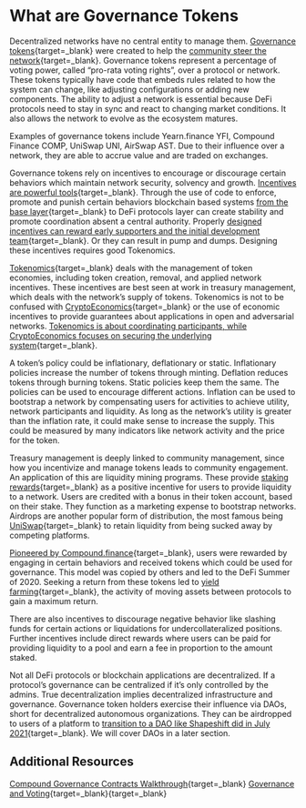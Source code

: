 # What are Governance Tokens

Decentralized networks have no central entity to manage them. [Governance tokens](https://coinmarketcap.com/alexandria/glossary/governance-token){target=\_blank} were created to help the [community steer the network](https://ricburton.substack.com/p/community-capitalism){target=\_blank}. Governance tokens represent a percentage of voting power, called “pro-rata voting rights”, over a protocol or network. These tokens typically have code that embeds rules related to how the system can change, like adjusting configurations or adding new components. The ability to adjust a network is essential because DeFi protocols need to stay in sync and react to changing market conditions. It also allows the network to evolve as the ecosystem matures.

Examples of governance tokens include Yearn.finance YFI, Compound Finance COMP, UniSwap UNI, AirSwap AST. Due to their influence over a network, they are able to accrue value and are traded on exchanges.

Governance tokens rely on incentives to encourage or discourage certain behaviors which maintain network security, solvency and growth. [Incentives are powerful tools](https://fs.blog/2016/03/distorting-power-of-incentives/){target=\_blank}. Through the use of code to enforce, promote and punish certain behaviors blockchain based systems [from the base layer](https://www.youtube.com/watch?v=GQR1xjQn5Pg){target=\_blank} to DeFi protocols layer can create stability and promote coordination absent a central authority. Properly [designed incentives can reward early supporters and the initial development team](https://ricburton.substack.com/p/the-liquidity-liability){target=\_blank}. Or they can result in pump and dumps. Designing these incentives requires good Tokenomics.

[Tokenomics](https://decrypt.co/resources/tokenomics){target=\_blank} deals with the management of token economies, including token creation, removal, and applied network incentives. These incentives are best seen at work in treasury management, which deals with the network’s supply of tokens. Tokenomics is not to be confused with [CryptoEconomics](https://www.youtube.com/watch?v=GQR1xjQn5Pg){target=\_blank} or the use of economic incentives to provide guarantees about applications in open and adversarial networks. [Tokenomics is about coordinating participants, while CryptoEconomics focuses on securing the underlying system](https://www.youtube.com/watch?v=P_nJP_GWWdo){target=\_blank}.

A token’s policy could be inflationary, deflationary or static. Inflationary policies increase the number of tokens through minting. Deflation reduces tokens through burning tokens. Static policies keep them the same. The policies can be used to encourage different actions. Inflation can be used to bootstrap a network by compensating users for activities to achieve utility, network participants and liquidity. As long as the network’s utility is greater than the inflation rate, it could make sense to increase the supply. This could be measured by many indicators like network activity and the price for the token.

Treasury management is deeply linked to community management, since how you incentivize and manage tokens leads to community engagement. An application of this are liquidity mining programs. These provide [staking rewards](https://academy.binance.com/en/articles/what-is-staking){target=\_blank} as a positive incentive for users to provide liquidity to a network. Users are credited with a bonus in their token account, based on their stake. They function as a marketing expense to bootstrap networks. Airdrops are another popular form of distribution, the most famous being [UniSwap](https://www.coindesk.com/uniswap-dharma-retroactive-uni-airdrop-defi-governance){target=\_blank} to retain liquidity from being sucked away by competing platforms.

[Pioneered by Compound.finance](https://finematics.com/history-of-defi-explained/){target=\_blank}, users were rewarded by engaging in certain behaviors and received tokens which could be used for governance. This model was copied by others and led to the DeFi Summer of 2020. Seeking a return from these tokens led to [yield farming](https://thedefiant.io/what-is-yield-farming-and-liquidity-providing/){target=\_blank}, the activity of moving assets between protocols to gain a maximum return.

There are also incentives to discourage negative behavior like slashing funds for certain actions or liquidations for undercollateralized positions. Further incentives include direct rewards where users can be paid for providing liquidity to a pool and earn a fee in proportion to the amount staked.

Not all DeFi protocols or blockchain applications are decentralized. If a protocol’s governance can be centralized if it’s only controlled by the admins. True decentralization implies decentralized infrastructure and governance. Governance token holders exercise their influence via DAOs, short for decentralized autonomous organizations. They can be airdropped to users of a platform to [transition to a DAO like Shapeshift did in July 2021](https://shapeshift.com/shapeshift-decentralize-airdrop){target=\_blank}. We will cover DAOs in a later section.

## Additional Resources

[Compound Governance Contracts Walkthrough](https://medium.com/compound-finance/building-a-governance-interface-474fc271588c){target=\_blank}
[Governance and Voting](https://vitalik.ca/general/2021/08/16/voting3.html){target=\_blank}{target=\_blank}
